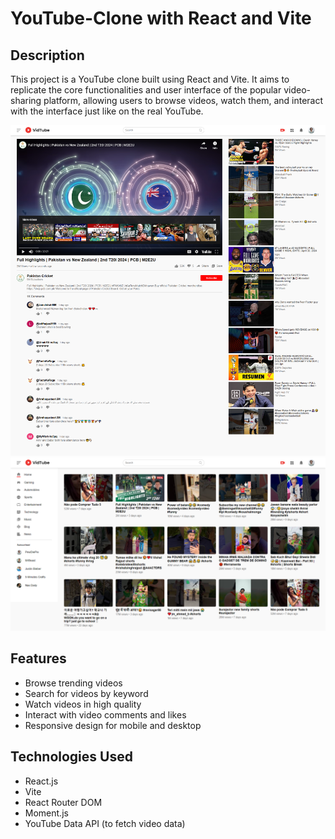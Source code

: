 # YouTube-Clone with React and Vite

## Description
This project is a YouTube clone built using React and Vite. It aims to replicate the core functionalities and user interface of the popular video-sharing platform, allowing users to browse videos, watch them, and interact with the interface just like on the real YouTube.

![youtube-clone-1](https://github.com/Muhammadirees/MERN-Clone/blob/master/assets/youtube-clone-1.png)![youtube-clone-1](https://github.com/Muhammadirees/MERN-Clone/blob/master/assets/youtube-clone-2.png)

## Features

- Browse trending videos
- Search for videos by keyword
- Watch videos in high quality
- Interact with video comments and likes
- Responsive design for mobile and desktop

## Technologies Used

- React.js
- Vite
- React Router DOM
- Moment.js
- YouTube Data API (to fetch video data)

